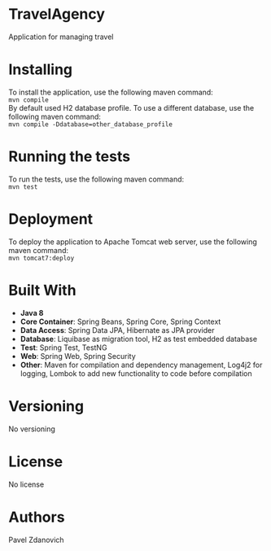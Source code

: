 # TravelAgency
Application for managing travel

# Installing
To install the application, use the following maven command:<br>`mvn compile`<br/>
By default used H2 database profile. To use a different database, use the 
following maven command:<br>`mvn compile -Ddatabase=other_database_profile`<br/>

# Running the tests
To run the tests, use the following maven command:<br>`mvn test`<br/>

# Deployment
To deploy the application to Apache Tomcat web server,
use the following maven command:<br>`mvn tomcat7:deploy`<br/>

# Built With
- **Java 8**
- **Core Container**: Spring Beans, Spring Core, Spring Context
- **Data Access**: Spring Data JPA, Hibernate as JPA provider
- **Database**: Liquibase as migration tool, H2 as test embedded database
- **Test**: Spring Test, TestNG
- **Web**: Spring Web, Spring Security
- **Other**: Maven for compilation and dependency management, Log4j2 for logging, Lombok 
to add new functionality to code before compilation

# Versioning
No versioning

# License
No license

# Authors
Pavel Zdanovich
